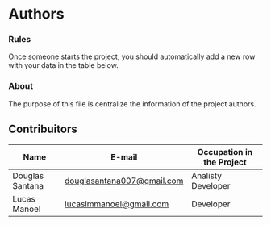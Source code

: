 Authors
=======

### Rules

Once someone starts the project, you should automatically add a new row with your data in the table below.

### About

The purpose of this file is centralize the information of the project authors.

## Contribuitors

Name             | E-mail                       | Occupation in the Project |
-----------------|------------------------------| -------------- |
Douglas Santana  | douglasantana007@gmail.com   | Analisty Developer
Lucas Manoel     | lucaslmmanoel@gmail.com      | Developer

